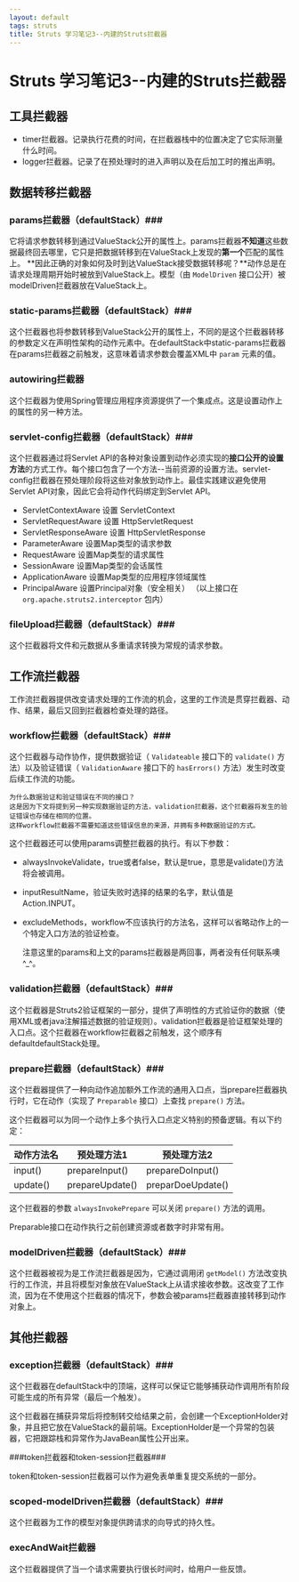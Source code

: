 ```yaml
---
layout: default
tags: struts
title: Struts 学习笔记3--内建的Struts拦截器
---
```


# Struts 学习笔记3--内建的Struts拦截器 #

## 工具拦截器 ##

* timer拦截器。记录执行花费的时间，在拦截器栈中的位置决定了它实际测量什么时间。
* logger拦截器。记录了在预处理时的进入声明以及在后加工时的推出声明。
	
## 数据转移拦截器 ##

### params拦截器（defaultStack）###
 
它将请求参数转移到通过ValueStack公开的属性上。params拦截器**不知道**这些数据最终回去哪里，它只是把数据转移到在ValueStack上发现的**第一个**匹配的属性上。 **因此正确的对象如何及时到达ValueStack接受数据转移呢？**动作总是在请求处理周期开始时被放到ValueStack上。模型（由 `ModelDriven` 接口公开）被modelDriven拦截器放在ValueStack上。
	
### static-params拦截器（defaultStack）### 

这个拦截器也将参数转移到ValueStack公开的属性上，不同的是这个拦截器转移的参数定义在声明性架构的动作元素中。在defaultStack中static-params拦截器在params拦截器之前触发，这意味着请求参数会覆盖XML中 `param` 元素的值。

### autowiring拦截器 ### 

这个拦截器为使用Spring管理应用程序资源提供了一个集成点。这是设置动作上的属性的另一种方法。

### servlet-config拦截器（defaultStack）### 

这个拦截器通过将Servlet API的各种对象设置到动作必须实现的**接口公开的设置方法**的方式工作。每个接口包含了一个方法--当前资源的设置方法。servlet-config拦截器在预处理阶段将这些对象放到动作上。最佳实践建议避免使用Servlet API对象，因此它会将动作代码绑定到Servlet API。
	
* ServletContextAware 设置 ServletContext
* ServletRequestAware 设置 HttpServletRequest
* ServletResponseAware 设置 HttpServletResponse
* ParameterAware 设置Map类型的请求参数
* RequestAware 设置Map类型的请求属性
* SessionAware 设置Map类型的会话属性
* ApplicationAware 设置Map类型的应用程序领域属性
* PrincipalAware 设置Principal对象（安全相关）
（以上接口在 `org.apache.struts2.interceptor` 包内）


### fileUpload拦截器（defaultStack）### 
这个拦截器将文件和元数据从多重请求转换为常规的请求参数。
	
## 工作流拦截器 ##

工作流拦截器提供改变请求处理的工作流的机会，这里的工作流是贯穿拦截器、动作、结果，最后又回到拦截器检查处理的路径。

### workflow拦截器（defaultStack）### 

这个拦截器与动作协作，提供数据验证（ `Validateable` 接口下的 `validate()` 方法）以及验证错误（ `ValidationAware` 接口下的 `hasErrors()` 方法）发生时改变后续工作流的功能。

	为什么数据验证和验证错误在不同的接口？
	这是因为下文将提到另一种实现数据验证的方法，validation拦截器，这个拦截器将发生的验证错误也存储在相同的位置。
	这样workflow拦截器不需要知道这些错误信息的来源，并拥有多种数据验证的方式。
	
这个拦截器还可以使用params调整拦截器的执行。有以下参数：
	
* alwaysInvokeValidate，true或者false，默认是true，意思是validate()方法将会被调用。
* inputResultName，验证失败时选择的结果的名字，默认值是Action.INPUT。
* excludeMethods，workflow不应该执行的方法名，这样可以省略动作上的一个特定入口方法的验证检查。

	
	注意这里的params和上文的params拦截器是两回事，两者没有任何联系噢^_^。

### validation拦截器（defaultStack）### 

这个拦截器是Struts2验证框架的一部分，提供了声明性的方式验证你的数据（使用XML或者java注解描述数据的验证规则）。validation拦截器是验证框架处理的入口点。这个拦截器在workflow拦截器之前触发，这个顺序有defaultdefaultStack处理。

### prepare拦截器（defaultStack）###

这个拦截器提供了一种向动作追加额外工作流的通用入口点，当prepare拦截器执行时，它在动作（实现了 `Preparable` 接口）上查找 `prepare()` 方法。

这个拦截器可以为同一个动作上多个执行入口点定义特别的预备逻辑。有以下约定：

动作方法名 | 预处理方法1 | 预处理方法2
--- | --- | ---
input() | prepareInput() | prepareDoInput()
update() | prepareUpdate() | preparDoeUpdate()

这个拦截器的参数 `alwaysInvokePrepare` 可以关闭 `prepare()` 方法的调用。

Preparable接口在动作执行之前创建资源或者数字时非常有用。

### modelDriven拦截器（defaultStack）###

这个拦截器被视为是工作流拦截器是因为，它通过调用闭 `getModel()` 方法改变执行的工作流，并且将模型对象放在ValueStack上从请求接收参数。这改变了工作流，因为在不使用这个拦截器的情况下，参数会被params拦截器直接转移到动作对象上。

## 其他拦截器 ##

### exception拦截器（defaultStack）###

这个拦截器在defaultStack中的顶端，这样可以保证它能够捕获动作调用所有阶段可能生成的所有异常（最后一个触发）。

这个拦截器在捕获异常后将控制转交给结果之前，会创建一个ExceptionHolder对象，并且把它放在ValueStack的最前端。ExceptionHolder是一个异常的包装器，它把跟踪栈和异常作为JavaBean属性公开出来。

###token拦截器和token-session拦截器###

token和token-session拦截器可以作为避免表单重复提交系统的一部分。

### scoped-modelDriven拦截器（defaultStack）###

这个拦截器为工作的模型对象提供跨请求的向导式的持久性。

### execAndWait拦截器 ###

这个拦截器提供了当一个请求需要执行很长时间时，给用户一些反馈。

